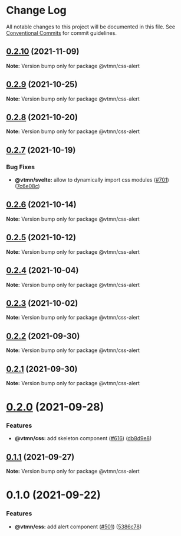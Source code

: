 # Change Log

All notable changes to this project will be documented in this file.
See [Conventional Commits](https://conventionalcommits.org) for commit guidelines.

## [0.2.10](https://github.com/Decathlon/vitamin-web/compare/@vtmn/css-alert@0.2.9...@vtmn/css-alert@0.2.10) (2021-11-09)

**Note:** Version bump only for package @vtmn/css-alert





## [0.2.9](https://github.com/Decathlon/vitamin-web/compare/@vtmn/css-alert@0.2.8...@vtmn/css-alert@0.2.9) (2021-10-25)

**Note:** Version bump only for package @vtmn/css-alert





## [0.2.8](https://github.com/Decathlon/vitamin-web/compare/@vtmn/css-alert@0.2.7...@vtmn/css-alert@0.2.8) (2021-10-20)

**Note:** Version bump only for package @vtmn/css-alert





## [0.2.7](https://github.com/Decathlon/vitamin-web/compare/@vtmn/css-alert@0.2.6...@vtmn/css-alert@0.2.7) (2021-10-19)


### Bug Fixes

* **@vtmn/svelte:** allow to dynamically import css modules ([#701](https://github.com/Decathlon/vitamin-web/issues/701)) ([7c6e08c](https://github.com/Decathlon/vitamin-web/commit/7c6e08c4f76aa32fe92f91d7979df73796ff66e7))





## [0.2.6](https://github.com/Decathlon/vitamin-web/compare/@vtmn/css-alert@0.2.5...@vtmn/css-alert@0.2.6) (2021-10-14)

**Note:** Version bump only for package @vtmn/css-alert





## [0.2.5](https://github.com/Decathlon/vitamin-web/compare/@vtmn/css-alert@0.2.4...@vtmn/css-alert@0.2.5) (2021-10-12)

**Note:** Version bump only for package @vtmn/css-alert





## [0.2.4](https://github.com/Decathlon/vitamin-web/compare/@vtmn/css-alert@0.2.3...@vtmn/css-alert@0.2.4) (2021-10-04)

**Note:** Version bump only for package @vtmn/css-alert





## [0.2.3](https://github.com/Decathlon/vitamin-web/compare/@vtmn/css-alert@0.2.2...@vtmn/css-alert@0.2.3) (2021-10-02)

**Note:** Version bump only for package @vtmn/css-alert





## [0.2.2](https://github.com/Decathlon/vitamin-web/compare/@vtmn/css-alert@0.2.1...@vtmn/css-alert@0.2.2) (2021-09-30)

**Note:** Version bump only for package @vtmn/css-alert





## [0.2.1](https://github.com/Decathlon/vitamin-web/compare/@vtmn/css-alert@0.2.0...@vtmn/css-alert@0.2.1) (2021-09-30)

**Note:** Version bump only for package @vtmn/css-alert





# [0.2.0](https://github.com/Decathlon/vitamin-web/compare/@vtmn/css-alert@0.1.1...@vtmn/css-alert@0.2.0) (2021-09-28)


### Features

* **@vtmn/css:** add skeleton component ([#616](https://github.com/Decathlon/vitamin-web/issues/616)) ([db8d9e8](https://github.com/Decathlon/vitamin-web/commit/db8d9e80eeb56aac8b3b5584b421244eb8588537))





## [0.1.1](https://github.com/Decathlon/vitamin-web/compare/@vtmn/css-alert@0.1.0...@vtmn/css-alert@0.1.1) (2021-09-27)

**Note:** Version bump only for package @vtmn/css-alert





# 0.1.0 (2021-09-22)


### Features

* **@vtmn/css:** add alert component ([#501](https://github.com/Decathlon/vitamin-web/issues/501)) ([5386c78](https://github.com/Decathlon/vitamin-web/commit/5386c7858ecf08beaf55c6474589d63026c6bf82))
